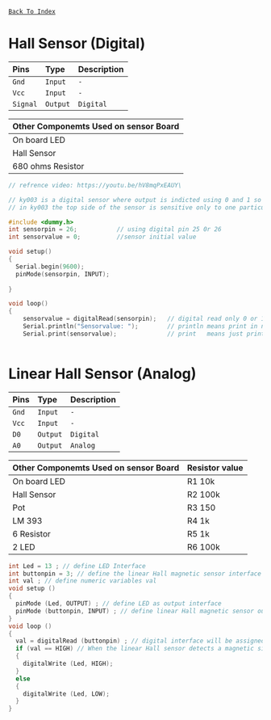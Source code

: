 [`Back To Index`](https://github.com/Sanjay0302/Sensor-Workshop-#readme)

# Hall Sensor (Digital)


</div>
<div id="header" align="center" >

| Pins | Type     | Description                |
| :-------- | :------- | :------------------------- |
| `Gnd`| `Input` | `-` |
| `Vcc`| `Input` | `-` |
| `Signal`| `Output` | `Digital` |

| Other Componemts Used on sensor Board|
| :------------------------- |
| On board LED |
| Hall Sensor|
| 680 ohms Resistor|

</div>

```c
// refrence video: https://youtu.be/hV8mqPxEAUY\

// ky003 is a digital sensor where output is indicted using 0 and 1 so to read analog values we use ky024
// in ky003 the top side of the sensor is sensitive only to one particular pole that is either north or south pole and the back side will be sensitive to opposite to that of th top side.

#include <dummy.h>            
int sensorpin = 26;           // using digital pin 25 0r 26
int sensorvalue = 0;          //sensor initial value

void setup()
{
  Serial.begin(9600);
  pinMode(sensorpin, INPUT); 
  
}

void loop()
{
    sensorvalue = digitalRead(sensorpin);   // digital read only 0 or 1
    Serial.println("Sensorvalue: ");        // println means print in next line
    Serial.print(sensorvalue);              // print   means just print in the same line or at the position of the cursor
  
```

# Linear Hall Sensor (Analog) 

| Pins | Type     | Description                |
| :-------- | :------- | :------------------------- |
| `Gnd`| `Input` | `-` |
| `Vcc`| `Input` | `-` |
| `D0`| `Output` | `Digital` |
| `A0`| `Output` | `Analog` |

| Other Componemts Used on sensor Board | Resistor value |
| :-------------------------  | :-------------------------  |
| On board LED | R1 10k |
| Hall Sensor|  R2 100k |
|Pot | R3 150 |
|LM 393 | R4 1k |
|6 Resistor | R5 1k |
|2 LED | R6 100k |

```c
int Led = 13 ; // define LED Interface
int buttonpin = 3; // define the linear Hall magnetic sensor interface
int val ; // define numeric variables val
void setup ()
{
  pinMode (Led, OUTPUT) ; // define LED as output interface
  pinMode (buttonpin, INPUT) ; // define linear Hall magnetic sensor output interface
}
void loop ()
{
  val = digitalRead (buttonpin) ; // digital interface will be assigned a value of 3 to read val
  if (val == HIGH) // When the linear Hall sensor detects a magnetic signal, LED flashes
  {
    digitalWrite (Led, HIGH);
  }
  else
  {
    digitalWrite (Led, LOW);
  }
}

```
